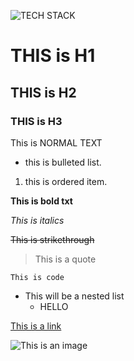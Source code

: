 ![TECH STACK](https://github-readme-tech-stack.vercel.app/api/cards?title=TECH+STACK&lineCount=1&theme=discord&line1=git%2Cgit%2CF05032%3Bgit%2Cgit%2Cf4cd6c%3B)

# THIS is H1

## THIS is H2

### THIS is H3

This is NORMAL TEXT

- this is bulleted list.

1. this is ordered item.

**This is bold txt**

*This is italics*

~~This is strikethrough~~

> This is a quote

`This is code`

- This will be a nested list
    - HELLO

[This is a link](https://www.google.com)

![This is an image](https://www.google.com/logos/doodles/2023/googles-25th-birthday-6753651837110114-6752733080610507-cst.gif)


